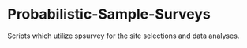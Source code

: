 # Probabilistic-Sample-Surveys
Scripts which utilize spsurvey for the site selections and data analyses.
